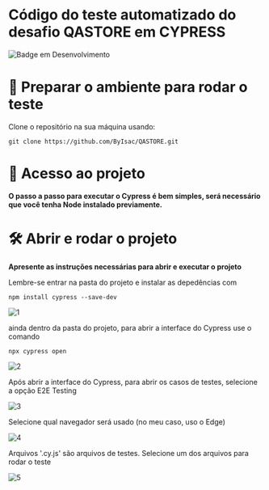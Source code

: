 # Código do teste automatizado do desafio QASTORE em CYPRESS

![Badge em Desenvolvimento](http://img.shields.io/static/v1?label=STATUS&message=EM%20DESENVOLVIMENTO&color=GREEN&style=for-the-badge)


# :hammer: Preparar o ambiente para rodar o teste

Clone o repositório na sua máquina usando:

```
git clone https://github.com/ByIsac/QASTORE.git
```

# 📁 Acesso ao projeto

**O passo a passo para executar o Cypress é bem simples, será necessário que você tenha Node instalado previamente.**

# 🛠️ Abrir e rodar o projeto

**Apresente as instruções necessárias para abrir e executar o projeto**

Lembre-se entrar na pasta do projeto e instalar as depedências com

```
npm install cypress --save-dev
```

![1](https://user-images.githubusercontent.com/126215076/221088669-2e496063-091d-41a3-b7fc-24ff7fd5b084.png)


ainda dentro da pasta do projeto, para abrir a interface do Cypress use o comando

```
npx cypress open

```

![2](https://user-images.githubusercontent.com/126215076/221088957-b6c6f273-d8da-46de-9bb9-97d5dbe1a6e2.png)


Após abrir a interface do Cypress, para abrir os casos de testes, selecione a opção E2E Testing

![3](https://user-images.githubusercontent.com/126215076/221088979-5506d643-ee4c-4aff-8144-4db62fcd1e4a.png)

Selecione qual navegador será usado (no meu caso, uso o Edge)

![4](https://user-images.githubusercontent.com/126215076/221089202-80fba2b9-4aa2-41f4-8eb6-61c2bacb9f39.png)

Arquivos '.cy.js' são arquivos de testes. Selecione um dos arquivos para rodar o teste

![5](https://user-images.githubusercontent.com/126215076/221089209-2ea24fac-5e5e-407d-a6ed-8bde7047e65b.png)


